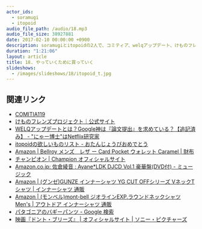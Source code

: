 ```yaml
---
actor_ids:
  - soramugi
  - itopoid
audio_file_path: /audio/18.mp3
audio_file_size: 38927881
date: 2017-02-10 00:00:00 +0900
description: soramugiとitopoidの2人で、コミティア、welqアップデート、けものフレンズ、伊藤さんの誕生日、2016年買ってよかったもの、機能性重視、ジーンズ、靴が濡れるの超苦手などについて話しました。
duration: "1:21:06"
layout: article
title: 18. やっていくために買っていく
slideshows:
  - /images/slideshows/18/itopoid_t.jpg
---
```


## 関連リンク

- <a href='https://www.comitia.co.jp/html/119.html'>COMITIA119</a>
- <a href='http://kemono-friends.jp/'>けものフレンズプロジェクト｜公式サイト</a>
- <a href='http://rudiments.hatenablog.com/entry/important-thing-to-welq-update'>WELQアップデートとは？Google神は『論文提出』を求めている？【追記済み】 - "にゃー博士"はNetflix研究家</a>
- <a href='https://www.amazon.co.jp/registry/wishlist/1KCRT2V6OGDYD/ref=cm_sw_r_tw_ws_x_SrTMybNWZ41SC'>itopoidの欲しいものリスト - おたんじょうびおめでとう</a>
- <a href='http://www.amazon.co.jp/exec/obidos/ASIN/B017S4W02G/yatteikifm-22/ref=nosim/'>Amazon | Bellroy メンズ　レザ ー Card Pocket ウォレット Caramel | 財布</a>
- <a href='http://www.championusa.jp/'>チャンピオン | Champion オフィシャルサイト</a>
- <a href='http://www.amazon.co.jp/exec/obidos/ASIN/B00EEIXSOE/yatteikifm-22/ref=nosim/'>Amazon.co.jp: 佐倉綾音 : Ayane*LDK DJCD Vol.1 豪華盤(DVD付) - ミュージック</a>
- <a href='http://www.amazon.co.jp/exec/obidos/ASIN/B01BGEBNHW/yatteikifm-22/ref=nosim/'>Amazon | (グンゼ)GUNZE インナーシャツ YG CUT OFFシリーズ VネックTシャツ | インナーシャツ 通販</a>
- <a href='http://www.amazon.co.jp/exec/obidos/ASIN/B00F68DQQQ/yatteikifm-22/ref=nosim/'>Amazon | (モンベル)mont-bell ジオラインEXP.ラウンドネックシャツ Men's | アウトドア インナーシャツ 通販</a>
- <a href='https://www.google.co.jp/search?q=%E3%83%91%E3%82%BF%E3%82%B4%E3%83%8B%E3%82%A2%E3%81%AE%E3%83%90%E3%82%AE%E3%83%BC%E3%83%91%E3%83%B3%E3%83%84&client=safari&rls=en&source=lnms&tbm=isch&sa=X&ved=0ahUKEwjO89aA64XSAhXMybwKHbDADz4Q_AUICCgB&biw=1325&bih=981'>パタゴニアのバギーパンツ - Google 検索</a>
- <a href='http://bd-dvd.sonypictures.jp/dont-breathe/'>映画『ドント・ブリーズ』 | オフィシャルサイト | ソニー・ピクチャーズ</a>
